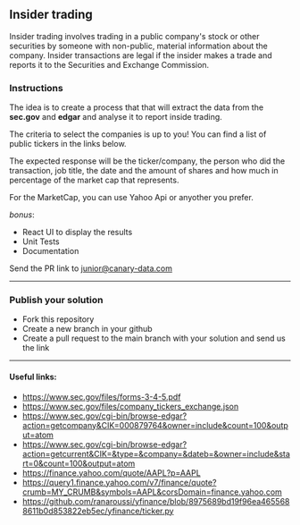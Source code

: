 ## Insider trading

Insider trading involves trading in a public company's stock or other securities by someone with non-public, material information about the company.
Insider transactions are legal if the insider makes a trade and reports it to the Securities and Exchange Commission.


### Instructions
The idea is to create a process that that will extract the data from the **sec.gov** and **edgar** and analyse it to report inside trading.

The criteria to select the companies is up to you! You can find a list of public tickers in the links below.

The expected response will be the ticker/company, the person who did the transaction, job title, the date and the amount of shares and how much in percentage of the market cap that represents. 

For the MarketCap, you can use Yahoo Api or anyother you prefer.

*bonus*: 
- React UI to display the results
- Unit Tests
- Documentation

Send the PR link to junior@canary-data.com

-----

### Publish your solution
- Fork this repository
- Create a new branch in your github
- Create a pull request to the main branch with your solution and send us the link

-----

#### Useful links:
- https://www.sec.gov/files/forms-3-4-5.pdf
- https://www.sec.gov/files/company_tickers_exchange.json
- https://www.sec.gov/cgi-bin/browse-edgar?action=getcompany&CIK=000879764&owner=include&count=100&output=atom
- https://www.sec.gov/cgi-bin/browse-edgar?action=getcurrent&CIK=&type=&company=&dateb=&owner=include&start=0&count=100&output=atom
- https://finance.yahoo.com/quote/AAPL?p=AAPL
- https://query1.finance.yahoo.com/v7/finance/quote?crumb=MY_CRUMB&symbols=AAPL&corsDomain=finance.yahoo.com
- https://github.com/ranaroussi/yfinance/blob/8975689bd19f96ea4655688611b0d853822eb5ec/yfinance/ticker.py

